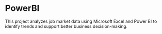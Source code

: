 # PowerBI
This project analyzes job market data using Microsoft Excel and Power BI to identify trends and support better business decision-making.
